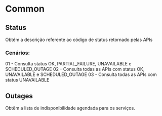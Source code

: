 # Common



## Status
Obtém a descrição referente ao código de status retornado pelas APIs

### Cenários:
01 - Consulta status OK, PARTIAL_FAILURE, UNAVAILABLE e SCHEDULED_OUTAGE
02 - Consulta todas as APIs com status OK, UNAVAILABLE e SCHEDULED_OUTAGE
03 - Consulta todas as APIs com status UNAVAILABLE

## Outages
Obtêm a lista de indisponibilidade agendada para os serviços.
